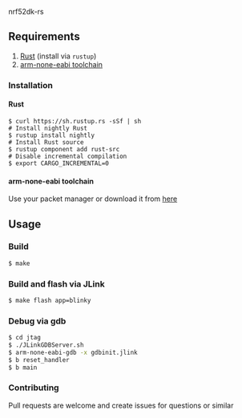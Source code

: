 nrf52dk-rs

## Requirements
1. [Rust](http://www.rust-lang.org/) (install via `rustup`)
3. [arm-none-eabi toolchain](https://developer.arm.com/open-source/gnu-toolchain/gnu-rm/downloads)

### Installation

#### Rust
```
$ curl https://sh.rustup.rs -sSf | sh
# Install nightly Rust
$ rustup install nightly
# Install Rust source
$ rustup component add rust-src
# Disable incremental compilation
$ export CARGO_INCREMENTAL=0
```

#### arm-none-eabi toolchain
Use your packet manager or download it from [here](https://developer.arm.com/open-source/gnu-toolchain/gnu-rm/downloads)

## Usage

### Build
```bash
$ make
```
### Build and flash via JLink
```bash
$ make flash app=blinky
```
 
### Debug via gdb
```bash
$ cd jtag
$ ./JLinkGDBServer.sh
$ arm-none-eabi-gdb -x gdbinit.jlink
$ b reset_handler
$ b main
```

### Contributing

Pull requests are welcome and create issues for questions or similar
